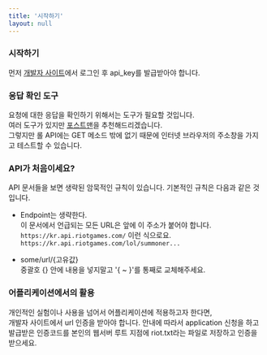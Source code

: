```yaml
---
title: '시작하기'
layout: null
---
```


### 시작하기

먼저 [개발자 사이트](https://developer.riotgames.com)에서 
로그인 후 api_key를 발급받아야 합니다.

### 응답 확인 도구

요청에 대한 응답을 확인하기 위해서는 도구가 필요할 것입니다.  
여러 도구가 있지만 [포스트맨](https://www.getpostman.com/)을 추천해드리겠습니다.  
그렇지만 롤 API에는 GET 메소드 밖에 없기 때문에 인터넷 브라우저의 주소창을 가지고 테스트할 수 있습니다.

### API가 처음이세요?

API 문서들을 보면 생략된 암묵적인 규칙이 있습니다.
기본적인 규칙은 다음과 같은 것입니다.
* Endpoint는 생략한다.  
이 문서에서 언급되는 모든 URL은 앞에 이 주소가 붙어야 합니다.
`https://kr.api.riotgames.com/`
이런 식으로요.
`https://kr.api.riotgames.com/lol/summoner...`
  
* some/url/{고유값}  
중괄호 {} 안에 내용을 넣지말고 '{ ~ }'를 통째로 교체해주세요.

### 어플리케이션에서의 활용

개인적인 실험이나 사용을 넘어서 어플리케이션에 적용하고자 한다면,  
개발자 사이트에서 url 인증을 받아야 합니다.
안내에 따라서 application 신청을 하고  
발급받은 인증코드를 본인의 웹서버 루트 지점에 riot.txt라는 파일로 저장하고 인증을 받으세요.